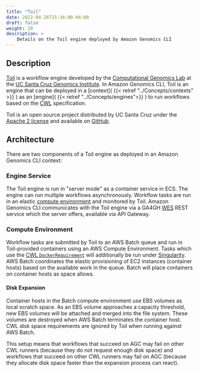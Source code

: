 ```yaml
---
title: "Toil"
date: 2022-04-26T15:34:00-04:00
draft: false
weight: 20
description: >
    Details on the Toil engine deployed by Amazon Genomics CLI
---
```


## Description

[Toil](http://toil.ucsc-cgl.org/) is a workflow engine developed by the
[Computational Genomics Lab](https://cglgenomics.ucsc.edu/) at the
[UC Santa Cruz Genomics Institute](https://genomics.ucsc.edu/). In Amazon Genomics
CLI, Toil is an engine that can be deployed in a
[context]( {{< relref "../Concepts/contexts" >}} ) as an
[engine]( {{< relref "../Concepts/engines">}} ) to run workflows based on the
[CWL](https://www.commonwl.org/) specification.

Toil is an open source project distributed by UC Santa Cruz under the [Apache 2
license](https://github.com/DataBiosphere/toil/blob/master/LICENSE) and
available on
[GitHub](https://github.com/DataBiosphere/toil).

## Architecture

There are two components of a Toil engine as deployed in an Amazon Genomics
CLI context:

### Engine Service

The Toil engine is run in "server mode" as a container service in ECS. The
engine can run multiple workflows asynchronously. Workflow tasks are run in an
elastic [compute environment]( #compute-environment ) and monitored by Toil.
Amazon Genomics CLI communicates with the Toil engine via a GA4GH
[WES](https://github.com/ga4gh/workflow-execution-service-schemas) REST service
which the server offers, available via API Gateway.

### Compute Environment

Workflow tasks are submitted by Toil to an AWS Batch queue and run in
Toil-provided containers using an AWS Compute Environment. Tasks which use the
[CWL `DockerRequirement`](https://www.commonwl.org/user_guide/07-containers/index.html)
will additionally be run under
[Singularity](https://github.com/sylabs/singularity#readme). AWS Batch
coordinates the elastic provisioning of EC2 instances (container hosts) based
on the available work in the queue. Batch will place containers on container
hosts as space allows.

#### Disk Expansion

Container hosts in the Batch compute environment use EBS volumes as local
scratch space. As an EBS volume approaches a capacity threshold, new EBS
volumes will be attached and merged into the file system. These volumes are
destroyed when AWS Batch terminates the container host. CWL disk space
requirements are ignored by Toil when running against AWS Batch.

This setup means that workflows that succeed on AGC may fail on other CWL
runners (because they do not request enough disk space) and workflows that
succeed on other CWL runners may fail on AGC (because they allocate disk space
faster than the expansion process can react).



